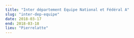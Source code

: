 ```yaml
---
title: "Inter département Equipe National et Fédéral A"
slug: "inter-dep-equipe"
date: 2018-03-17
end: 2018-03-18
lieu: "Pierrelatte"
---
```

